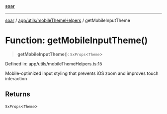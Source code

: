 [**soar**](../../../../README.md)

***

[soar](../../../../modules.md) / [app/utils/mobileThemeHelpers](../README.md) / getMobileInputTheme

# Function: getMobileInputTheme()

> **getMobileInputTheme**(): `SxProps`\<`Theme`\>

Defined in: app/utils/mobileThemeHelpers.ts:15

Mobile-optimized input styling that prevents iOS zoom
and improves touch interaction

## Returns

`SxProps`\<`Theme`\>
